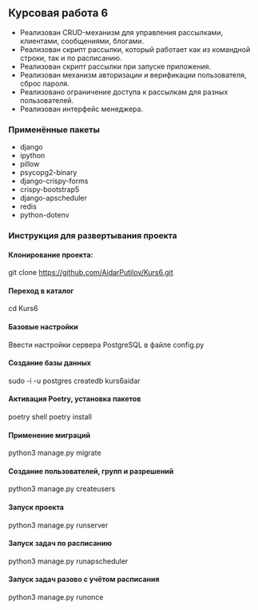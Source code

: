 ## Курсовая работа 6
- Реализован CRUD-механизм для управления рассылками, клиентами, сообщениями, блогами.
- Реализован скрипт рассылки, который работает как из командной строки, так и по расписанию.
- Реализован скрипт рассылки при запуске приложения.
- Реализован механизм авторизации и верификации пользователя, сброс пароля.
- Реализовано ограничение доступа к рассылкам для разных пользователей.
- Реализован интерфейс менеджера.



### Применённые пакеты
- django
- ipython
- pillow
- psycopg2-binary
- django-crispy-forms
- crispy-bootstrap5
- django-apscheduler
- redis
- python-dotenv

### Инструкция для развертывания проекта

#### Клонирование проекта:
git clone https://github.com/AidarPutilov/Kurs6.git

#### Переход в каталог
cd Kurs6

#### Базовые настройки
Ввести настройки сервера PostgreSQL в файле config.py

#### Создание базы данных
sudo -i -u postgres
createdb kurs6aidar

#### Активация Poetry, установка пакетов
poetry shell
poetry install

#### Применение миграций
python3 manage.py migrate

#### Создание пользователей, групп и разрешений
python3 manage.py createusers

#### Запуск проекта
python3 manage.py runserver

#### Запуск задач по расписанию
python3 manage.py runapscheduler

#### Запуск задач разово с учётом расписания
python3 manage.py runonce
